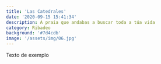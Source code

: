 ```yaml
---
title: 'Las Catedrales'
date: '2020-09-15 15:41:34'
description: A praia que andabas a buscar toda a túa vida
category: Ribadeo
background: '#7d4cdb'
image: '/assets/img/06.jpg'
---
```


Texto de exemplo

